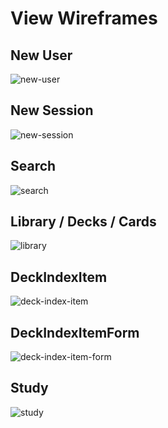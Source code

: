 # View Wireframes

## New User
![new-user]

## New Session
![new-session]

## Search
![search]

## Library / Decks / Cards
![library]

## DeckIndexItem
![deck-index-item]

## DeckIndexItemForm
![deck-index-item-form]

## Study
![study]

[new-user]: ./wireframes/sign_up.png
[new-session]: ./wireframes/log_in.png
[search]: ./wireframes/search.png
[library]: ./wireframes/library.png
[deck-index-item]: ./wireframes/deck_index_item.png
[deck-index-item-form]: ./wireframes/deck_index_item_form.png
[study]: ./wireframes/study.png
